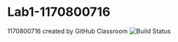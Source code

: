 # Lab1-1170800716
1170800716 created by GitHub Classroom
![Build Status](https://travis-ci.com/ComputerScienceHIT/Lab1-1170800716.svg?token=dbSTbboy5SXzs8oQ7nd2&branch=master)
